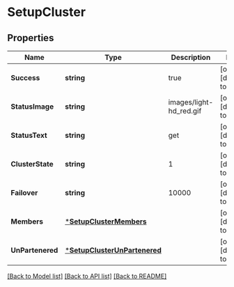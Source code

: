 # SetupCluster

## Properties
Name | Type | Description | Notes
------------ | ------------- | ------------- | -------------
**Success** | **string** | true | [optional] [default to null]
**StatusImage** | **string** | images/light-hd_red.gif | [optional] [default to null]
**StatusText** | **string** | get | [optional] [default to null]
**ClusterState** | **string** | 1 | [optional] [default to null]
**Failover** | **string** | 10000 | [optional] [default to null]
**Members** | [***SetupClusterMembers**](Setup_Cluster_Members.md) |  | [optional] [default to null]
**UnPartenered** | [***SetupClusterUnPartenered**](Setup_Cluster_UnPartenered.md) |  | [optional] [default to null]

[[Back to Model list]](../README.md#documentation-for-models) [[Back to API list]](../README.md#documentation-for-api-endpoints) [[Back to README]](../README.md)

